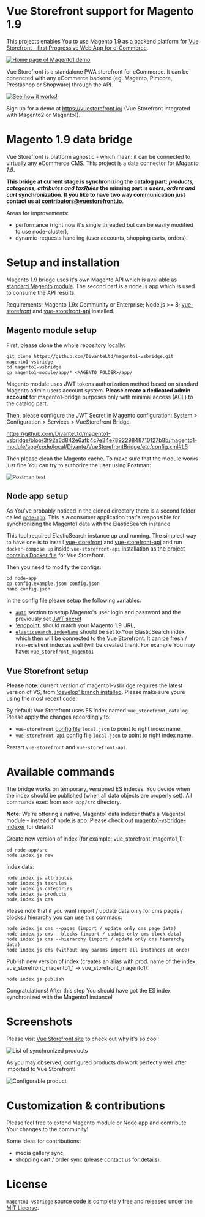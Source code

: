 # Vue Storefront support for Magento 1.9
This projects enables You to use Magento 1.9 as a backend platform for [Vue Storefront - first Progressive Web App for e-Commerce](https://github.com/DivanteLtd/vue-storefront).

[![Home page of Magento1 demo](doc/media/magento1-hp.png)](https://demo-magento1.vuestorefront.io)

Vue Storefront is a standalone PWA storefront for eCommerce. It can be conencted with any eCommerce backend (eg. Magento, Pimcore, Prestashop or Shopware) through the API.

[![See how it works!](doc/media/vs-video.png)](https://www.youtube.com/watch?v=L4K-mq9JoaQ)

Sign up for a demo at https://vuestorefront.io/ (Vue Storefront integrated with Magento2 or Magento1).

# Magento 1.9 data bridge
Vue Storefront is platform agnostic - which mean: it can be connected to virtually any eCommerce CMS. This project is a data connector for *Magento 1.9*.

**This bridge at current stage is synchronizing the catalog part: *products, categories, attributes and taxRules*  the missing part is *users, orders and cart* synchronization. If you like to have two way communication just contact us at contributors@vuestorefront.io**.

Areas for improvements:
- performance (right now it's single threaded but can be easily modified to use node-cluster),
- dynamic-requests handling (user accounts, shopping carts, orders).

# Setup and installation
Magento 1.9 bridge uses it's own Magento API which is available as [standard Magento module](https://github.com/DivanteLtd/magento1-vsbridge/tree/master/magento1-module/). The second part is a node.js app which is used to consume the API results.

Requirements: Magento 1.9x Community or Enterprise; Node.js >= 8; [vue-storefront](https://github.com/DivanteLtd/vue-storefront) and [vue-storefront-api](https://github.com/DivanteLtd/vue-storefront-api) installed.

## Magento module setup

First, please clone the whole repository locally:

```
git clone https://github.com/DivanteLtd/magento1-vsbridge.git magento1-vsbridge
cd magento1-vsbridge
cp magento1-module/app/* <MAGENTO_FOLDER>/app/
```

Magento module uses JWT tokens authorization method based on standard Magento admin users account system. **Please create a dedicated admin account** for magento1-bridge purposes only with minimal access (ACL) to the catalog part.

Then, please configure the JWT Secret in Magento configuration: System > Configuration > Services > VueStorefront Bridge.

https://github.com/DivanteLtd/magento1-vsbridge/blob/3f92a6d842e6afb4c7e34e789229848710127b8b/magento1-module/app/code/local/Divante/VueStorefrontBridge/etc/config.xml#L5

Then please clean the Magento cache.
To make sure that the module works just fine You can try to authorize the user using Postman:

![Postman test](doc/media/postman.png)

## Node app setup

As You've probably noticed in the cloned directory there is a second folder called [`node-app`](https://github.com/DivanteLtd/magento1-vsbridge/tree/master/node-app). This is a consumer application that's responsible for synchronizing the Magento1 data with the ElasticSearch instance.

This tool required ElasticSearch instance up and running. The simplest way to have one is to install [vue-storefront](https://github.com/DivanteLtd/vue-storefront) and [vue-storefront-api](https://github.com/DivanteLtd/vue-storefront-api) and run `docker-compose up` inside `vue-storefront-api` installation as the project [contains Docker file](https://github.com/DivanteLtd/vue-storefront-api/blob/master/docker-compose.yml) for Vue Storefront.

Then you need to modify the configs:

```
cd node-app
cp config.example.json config.json
nano config.json
```

In the config file please setup the following variables:
- [`auth`](https://github.com/DivanteLtd/magento1-vsbridge/blob/5d4b9285c2dd2a20900e6075f50ebc2d7802499e/node-app/config.example.json#L9) section to setup Magento's user login and password and the previously set [JWT secret](https://github.com/DivanteLtd/magento1-vsbridge/blob/5d4b9285c2dd2a20900e6075f50ebc2d7802499e/magento1-module/app/code/local/Divante/VueStorefrontBridge/etc/config.xml#L6)
- ['endpoint'](https://github.com/DivanteLtd/magento1-vsbridge/blob/5d4b9285c2dd2a20900e6075f50ebc2d7802499e/node-app/config.example.json#L14) should match your Magento 1.9 URL,
- [`elasticsearch.indexName`](https://github.com/DivanteLtd/magento1-vsbridge/blob/5d4b9285c2dd2a20900e6075f50ebc2d7802499e/node-app/config.example.json#L4) should be set to Your ElasticSearch index which then will be connected to the Vue Storefront. It can be fresh / non-existient index as well (will be created then). For example You may have: `vue_storefront_magento1`

## Vue Storefront setup

**Please note:** current version of magento1-vsbridge requires the latest version of VS, from ['develop' branch installed](https://github.com/DivanteLtd/vue-storefront/tree/develop). Please make sure youre using the most recent code.

By default Vue Storefront uses ES index named `vue_storefront_catalog`. Please apply the changes accordingly to:
- `vue-storefront` [config file](https://github.com/DivanteLtd/vue-storefront/tree/master/config) `local.json` to point to right index name,
- `vue-storefront-api` [config file](https://github.com/DivanteLtd/vue-storefront-api/tree/master/config) `local.json` to point to right index name.

Restart `vue-storefront` and `vue-storefront-api`.

# Available commands
The bridge works on temporary, versioned ES indexes. You decide when the index should be published (when all data objects are properly set). All commands exec from `node-app/src` directory.

**Note:** We're offering a native, Magento1 data indexer that's a Magento1 module - instead of node.js app. Please check out [magento1-vsbridge-indexer](https://github.com/DivanteLtd/magento1-vsbridge-indexer) for details!

Create new version of index (for example: vue_storefront_magento1_1):
```
cd node-app/src
node index.js new
```

Index data:
```
node index.js attributes
node index.js taxrules
node index.js categories
node index.js products
node index.js cms
```

Please note that if you want import / update data only for cms pages / blocks / hierarchy you can use this commads:
```
node index.js cms --pages (import / update only cms page data)
node index.js cms --blocks (import / update only cms block data)
node index.js cms --hierarchy (import / update only cms hierarchy data)
node index.js cms (without any params import all instances at once)
```

Publish new version of index (creates an alias with prod. name of the index: vue_storefront_magento1_1 -> vue_storefront_magento1):
```
node index.js publish
```

Congratulations! After this step You should have got the ES index synchronized with the Magento1 instance!

# Screenshots

Please visit [Vue Storefront site](http://vuestorefront.io) to check out why it's so cool!

![List of synchronized products](doc/media/magento1-list.png)

As you may observed, configured products do work perfectly well after imported to Vue Storefront!

![Configurable product](doc/media/magento1-single.png)

# Customization & contributions
Please feel free to extend Magento module or Node app and contribute Your changes to the community!

Some ideas for contributions:
- media gallery sync,
- shopping cart / order sync (please [contact us for details](mailto:contributors@vuestorefront.io)).

# License
`magento1-vsbridge` source code is completely free and released under the [MIT License](https://github.com/DivanteLtd/vue-storefront/blob/master/LICENSE).

